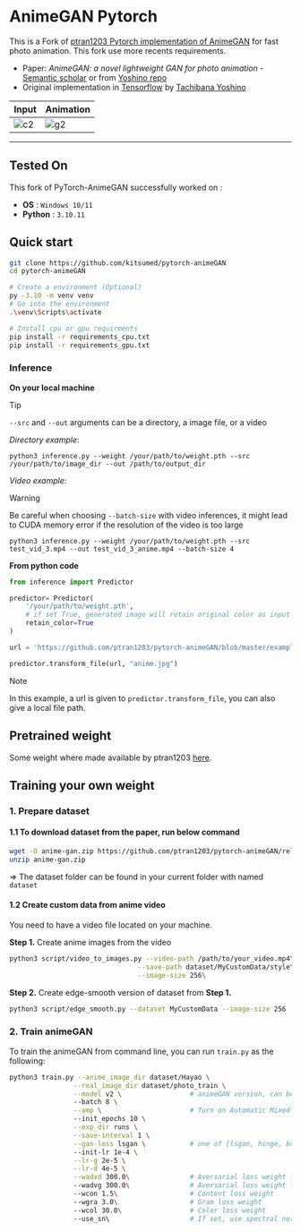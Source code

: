 # AnimeGAN Pytorch
This is a Fork of [ptran1203 Pytorch implementation of AnimeGAN](https://github.com/ptran1203/pytorch-animeGAN) for fast photo animation.
This fork use more recents requirements.

* Paper: *AnimeGAN: a novel lightweight GAN for photo animation* - [Semantic scholar](https://www.semanticscholar.org/paper/AnimeGAN%3A-A-Novel-Lightweight-GAN-for-Photo-Chen-Liu/10a9c5d183e7e7df51db8bfa366bc862262b37d7#citing-papers) or from [Yoshino repo](https://github.com/TachibanaYoshino/AnimeGAN/blob/master/doc/Chen2020_Chapter_AnimeGAN.pdf)
* Original implementation in [Tensorflow](https://github.com/TachibanaYoshino/AnimeGAN) by [Tachibana Yoshino](https://github.com/TachibanaYoshino)

| Input | Animation |
|--|--|
|![c2](./example/gif/giphy.gif)|![g2](./example/gif/giphy_anime.gif)|


---
## Tested On
This fork of PyTorch-AnimeGAN successfully worked on :

* **OS** : `Windows 10/11`
* **Python** : `3.10.11`

## Quick start

```bash
git clone https://github.com/kitsumed/pytorch-animeGAN
cd pytorch-animeGAN

# Create a environment (Optional) 
py -3.10 -m venv venv
# Go into the environment
.\venv\Scripts\activate

# Install cpu or gpu requirments
pip install -r requirements_cpu.txt
pip install -r requirements_gpu.txt
```
### Inference
**On your local machine**
> [!TIP]
> `--src` and `--out` arguments can be a directory, a image file, or a video

*Directory example*:
```
python3 inference.py --weight /your/path/to/weight.pth --src /your/path/to/image_dir --out /path/to/output_dir
```
*Video example*:
> [!WARNING]
> Be careful when choosing `--batch-size` with video inferences, it might lead to CUDA memory error if the resolution of the video is too large
```
python3 inference.py --weight /your/path/to/weight.pth --src test_vid_3.mp4 --out test_vid_3_anime.mp4 --batch-size 4
```

**From python code**

```python
from inference import Predictor

predictor= Predictor(
    '/your/path/to/weight.pth',
    # if set True, generated image will retain original color as input image
    retain_color=True
)

url = 'https://github.com/ptran1203/pytorch-animeGAN/blob/master/example/result/real/1%20(20).jpg?raw=true'

predictor.transform_file(url, "anime.jpg")
```
> [!NOTE]
> In this example, a url is given to `predictor.transform_file`, you can also give a local file path.
## Pretrained weight
Some weight where made available by ptran1203 [here](https://github.com/ptran1203/pytorch-animeGAN/releases).

## Training your own weight
### 1. Prepare dataset

#### 1.1 To download dataset from the paper, run below command

```bash
wget -O anime-gan.zip https://github.com/ptran1203/pytorch-animeGAN/releases/download/v1.0/dataset_v1.zip
unzip anime-gan.zip
```

=>  The dataset folder can be found in your current folder with named `dataset`

#### 1.2 Create custom data from anime video

You need to have a video file located on your machine.

**Step 1.** Create anime images from the video

```bash
python3 script/video_to_images.py --video-path /path/to/your_video.mp4\
                                --save-path dataset/MyCustomData/style\
                                --image-size 256\
```

**Step 2.** Create edge-smooth version of dataset from **Step 1.**

```bash
python3 script/edge_smooth.py --dataset MyCustomData --image-size 256
```

### 2. Train animeGAN

To train the animeGAN from command line, you can run `train.py` as the following:

```bash
python3 train.py --anime_image_dir dataset/Hayao \
                --real_image_dir dataset/photo_train \
                --model v2 \                 # animeGAN version, can be v1 or v2
                --batch 8 \
                --amp \                      # Turn on Automatic Mixed Precision training
                --init_epochs 10 \
                --exp_dir runs \
                --save-interval 1 \
                --gan-loss lsgan \           # one of [lsgan, hinge, bce]
                --init-lr 1e-4 \
                --lr-g 2e-5 \
                --lr-d 4e-5 \
                --wadvd 300.0\               # Aversarial loss weight for D
                --wadvg 300.0\               # Aversarial loss weight for G
                --wcon 1.5\                  # Content loss weight
                --wgra 3.0\                  # Gram loss weight
                --wcol 30.0\                 # Color loss weight
                --use_sn\                    # If set, use spectral normalization, default is False
```
